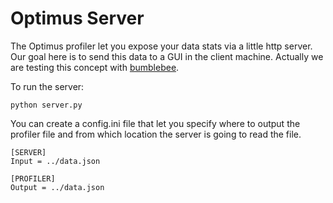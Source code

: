 # Optimus Server

The Optimus profiler let you expose your data stats via a little http server. Our goal here is to send this data to a GUI in the client machine.
Actually we are testing this concept with [bumblebee](https://github.com/hi-primus/Bumblebee).

To run the server:
```
python server.py
```  
You can create a config.ini file that let you specify where to output the profiler file and from which location the server is going to read the file.

```
[SERVER]
Input = ../data.json

[PROFILER]
Output = ../data.json
```

